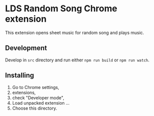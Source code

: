 # LDS Random Song Chrome extension

This extension opens sheet music for random song and plays music.

## Development

Develop in `src` directory and run either `npm run build` or `npm run watch`.

## Installing

1. Go to Chrome settings,
2. extensions,
3. check "Developer mode",
4. Load unpacked extension ...
5. Choose this directory.
